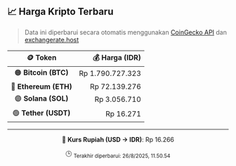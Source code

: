

<!-- HARGA_KRIPTO -->
## 📈 Harga Kripto Terbaru

> Data ini diperbarui secara otomatis menggunakan [CoinGecko API](https://www.coingecko.com/) dan [exchangerate.host](https://exchangerate.host/)

<div align="center">

| 🪙 Token | 💰 Harga (IDR) |
|:------:|---------------:|
| 🟠 **Bitcoin (BTC)**   | Rp 1.790.727.323 |
| 🔵 **Ethereum (ETH)**  | Rp 72.139.276 |
| 🟣 **Solana (SOL)**    | Rp 3.056.710 |
| 🟢 **Tether (USDT)**   | Rp 16.271 |

---

💱 **Kurs Rupiah (USD → IDR)**: Rp 16.266

🕒 <sub>Terakhir diperbarui: 26/8/2025, 11.50.54</sub>

</div>
<!-- /HARGA_KRIPTO -->